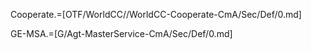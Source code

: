 Cooperate.=[OTF/WorldCC//WorldCC-Cooperate-CmA/Sec/Def/0.md]


GE-MSA.=[G/Agt-MasterService-CmA/Sec/Def/0.md]
